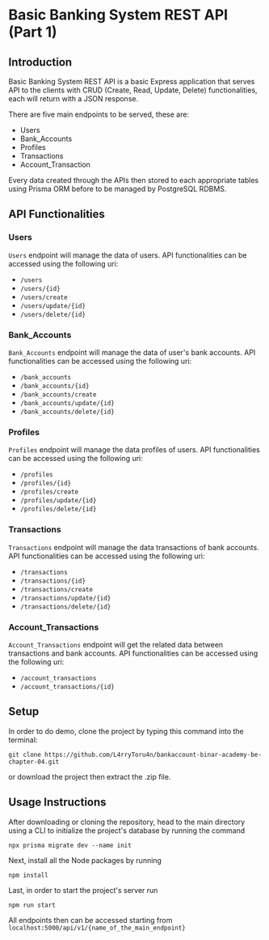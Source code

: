 # Basic Banking System REST API (Part 1)
## Introduction

Basic Banking System REST API is a basic Express application that serves API to the clients with CRUD (Create, Read, Update, Delete) functionalities, each will return with a JSON response. 

There are five main endpoints to be served, these are:
- Users
- Bank_Accounts
- Profiles
- Transactions
- Account_Transaction

Every data created through the APIs then stored to each appropriate tables using Prisma ORM before to be managed by PostgreSQL RDBMS.

## API Functionalities
### Users
`Users` endpoint will manage the data of users. API functionalities can be accessed using the following uri:
- `/users`
- `/users/{id}`
- `/users/create`
- `/users/update/{id}`
- `/users/delete/{id}`

### Bank_Accounts
`Bank_Accounts` endpoint will manage the data of user's bank accounts. API functionalities can be accessed using the following uri:
- `/bank_accounts`
- `/bank_accounts/{id}`
- `/bank_accounts/create`
- `/bank_accounts/update/{id}`
- `/bank_accounts/delete/{id}`

### Profiles
`Profiles` endpoint will manage the data profiles of users. API functionalities can be accessed using the following uri:
- `/profiles`
- `/profiles/{id}`
- `/profiles/create`
- `/profiles/update/{id}`
- `/profiles/delete/{id}`

### Transactions
`Transactions` endpoint will manage the data transactions of bank accounts. API functionalities can be accessed using the following uri:
- `/transactions`
- `/transactions/{id}`
- `/transactions/create`
- `/transactions/update/{id}`
- `/transactions/delete/{id}`

### Account_Transactions
`Account_Transactions` endpoint will get the related data between transactions and bank accounts. API functionalities can be accessed using the following uri:
- `/account_transactions`
- `/account_transactions/{id}`

## Setup
In order to do demo, clone the project by typing this command into the terminal: 
```
git clone https://github.com/L4rryToru4n/bankaccount-binar-academy-be-chapter-04.git
```
or download the project then extract the .zip file.

## Usage Instructions
After downloading or cloning the repository, head to the main directory using a CLI to initialize the project's database by running the command
```
npx prisma migrate dev --name init
```
Next, install all the Node packages by running
```
npm install
```
Last, in order to start the project's server run
```
npm run start
```
All endpoints then can be accessed starting from
`localhost:5000/api/v1/{name_of_the_main_endpoint}`
